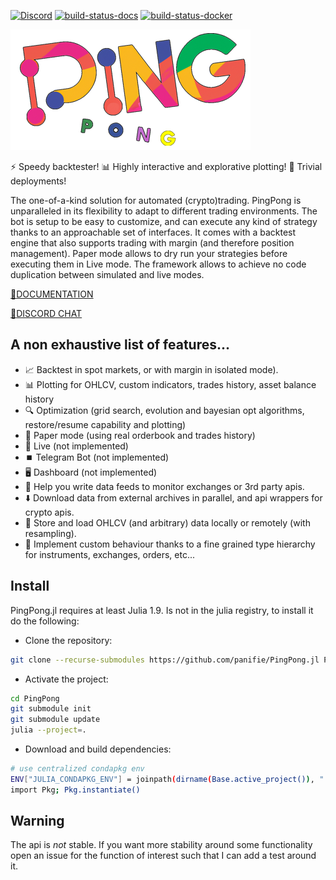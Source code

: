 [![Discord](https://img.shields.io/discord/1079307635934904370)](https://discord.gg/xDeBmSzDUr) [![build-status-docs](https://github.com/panifie/PingPong.jl/actions/workflows/docs.yml/badge.svg?branch=master)](https://panifie.github.io/PingPong.jl/) [![build-status-docker](https://github.com/panifie/PingPong.jl/actions/workflows/build.yml/badge.svg?branch=master)](https://github.com/panifie/PingPong.jl/actions/workflows/build.yml)

![Ping Pong](./docs/pingponglogo-384.png)

:zap: Speedy backtester!
:bar_chart: Highly interactive and explorative plotting!
:rocket: Trivial deployments!

The one-of-a-kind solution for automated (crypto)trading. PingPong is unparalleled in its flexibility to adapt to different trading environments. The bot is setup to be easy to customize, and can execute any kind of strategy thanks to an approachable set of interfaces. It comes with a backtest engine that also supports trading with margin (and therefore position management). Paper mode allows to dry run your strategies before executing them in Live mode. The framework allows to achieve no code duplication between simulated and live modes.

[:book:DOCUMENTATION](https://panifie.github.io/PingPong.jl/)

[:speech_balloon:DISCORD CHAT](https://discord.gg/xDeBmSzDUr)

## A non exhaustive list of features...
- :chart_with_upwards_trend: Backtest in spot markets, or with margin in isolated mode).
- :bar_chart: Plotting for OHLCV, custom indicators, trades history, asset balance history
- :mag: Optimization (grid search, evolution and bayesian opt algorithms, restore/resume capability and plotting)
- :page_facing_up: Paper mode (using real orderbook and trades history)
- :red_circle: Live (not implemented)
- :stop_button: Telegram Bot (not implemented)
- :desktop_computer: Dashboard (not implemented)
- :satellite: Help you write data feeds to monitor exchanges or 3rd party apis.
- :arrow_down: Download data from external archives in parallel, and api wrappers for crypto apis.
- :floppy_disk: Store and load OHLCV (and arbitrary) data locally or remotely (with resampling).
- :wrench: Implement custom behaviour thanks to a fine grained type hierarchy for instruments, exchanges, orders, etc...


## Install
PingPong.jl requires at least Julia 1.9. Is not in the julia registry, to install it do the following:

- Clone the repository:
```bash
git clone --recurse-submodules https://github.com/panifie/PingPong.jl PingPong
```
- Activate the project:
```bash
cd PingPong
git submodule init
git submodule update
julia --project=.
```
- Download and build dependencies:
```bash
# use centralized condapkg env
ENV["JULIA_CONDAPKG_ENV"] = joinpath(dirname(Base.active_project()), ".conda")
import Pkg; Pkg.instantiate()
```

## Warning
The api is *not* stable. If you want more stability around some functionality open an issue for the function of interest such that I can add a test around it. 

